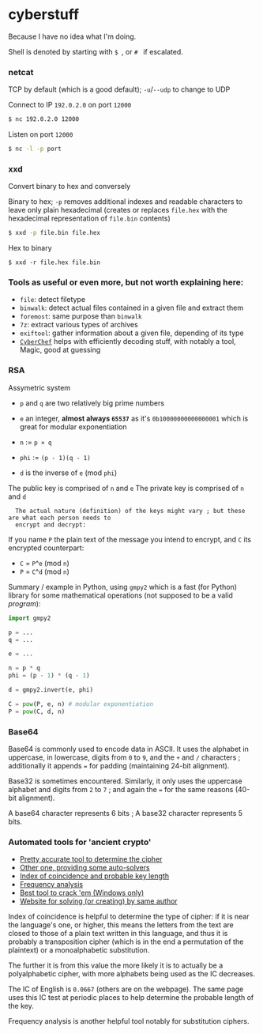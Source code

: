# cyberstuff

Because I have no idea what I'm doing.

Shell is denoted by starting with `$ `, or `# ` if escalated.

### netcat

TCP by default (which is a good default); `-u`/`--udp` to change to UDP

Connect to IP `192.0.2.0` on port `12000`
```bash
$ nc 192.0.2.0 12000
```

Listen on port `12000`
```bash
$ nc -l -p port
```

### xxd

Convert binary to hex and conversely

Binary to hex; `-p` removes additional indexes and readable characters to leave only plain hexadecimal
(creates or replaces `file.hex` with the hexadecimal representation of `file.bin` contents)
```bash
$ xxd -p file.bin file.hex
```

Hex to binary
```
$ xxd -r file.hex file.bin
```

### Tools as useful or even more, but not worth explaining here:

* `file`: detect filetype
* `binwalk`: detect actual files contained in a given file and extract them
* `foremost`: same purpose than `binwalk`
* `7z`: extract various types of archives
* `exiftool`: gather information about a given file, depending of its type
* [`CyberChef`](https://gchq.github.io/CyberChef) helps with efficiently decoding stuff, with notably a tool, Magic, good at guessing

### RSA

Assymetric system

* `p` and `q` are two relatively big prime numbers
* `e` an integer, **almost always `65537`** as it's `0b10000000000000001` which is great for modular exponentiation

* `n` := `p × q`
* `phi` := `(p - 1)(q - 1)`
* `d` is the inverse of `e` (mod `phi`)

The public key is comprised of `n` and `e`
The private key is comprised of `n` and `d`

      The actual nature (definition) of the keys might vary ; but these are what each person needs to
      encrypt and decrypt:

If you name `P` the plain text of the message you intend to encrypt, and `C` its encrypted counterpart:

* `C` = `P`^`e` (mod `n`)
* `P` = `C`^`d` (mod `n`)

Summary / example in Python, using `gmpy2` which is a fast (for Python) library for some mathematical
operations (not supposed to be a valid *program*):

```python
import gmpy2

p = ...
q = ...

e = ...

n = p * q
phi = (p - 1) * (q - 1)

d = gmpy2.invert(e, phi)

C = pow(P, e, n) # modular exponentiation
P = pow(C, d, n)

```

### Base64

Base64 is commonly used to encode data in ASCII. It uses the alphabet in uppercase,
in lowercase, digits from `0` to `9`, and the `+` and `/` characters ; additionally it appends
`=` for padding (maintaining 24-bit alignment).

Base32 is sometimes encountered. Similarly, it only uses the uppercase alphabet and digits from
`2` to `7` ; and again the `=` for the same reasons (40-bit alignment).

A base64 character represents 6 bits ; A base32 character represents 5 bits.

### Automated tools for 'ancient crypto'

* [Pretty accurate tool to determine the cipher](https://bionsgadgets.appspot.com/gadget_forms/refscore_extended.html)
* [Other one, providing some auto-solvers](https://www.boxentriq.com/code-breaking/cipher-identifier)
* [Index of coincidence and probable key length](https://www.dcode.fr/index-coincidence)
* [Frequency analysis](https://www.dcode.fr/frequency-analysis)
* [Best tool to crack 'em (Windows only)](https://sites.google.com/site/cryptocrackprogram/)
* [Website for solving (or creating) by same author](http://www.cryptoprograms.com/)

Index of coincidence is helpful to determine the type of cipher:
if it is near the language's one, or higher, this means the letters from the text
are closed to those of a plain text written in this language, 
and thus it is probably a transposition cipher (which is in the end a permutation of the plaintext)
or a monoalphabetic substitution.

The further it is from this value the more likely it is to actually be a polyalphabetic cipher,
with more alphabets being used as the IC decreases.

The IC of English is `0.0667` (others are on the webpage). The same page uses this IC test
at periodic places to help determine the probable length of the key.

Frequency analysis is another helpful tool notably for substitution ciphers.
